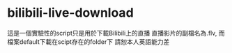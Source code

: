 # bilibili-live-download
這是一個實驗性的script只是用於下載Bilibili上的直播
直播影片的副檔名為.flv, 而檔案default下載在scipt存在的folder下
請恕本人英語能力差
